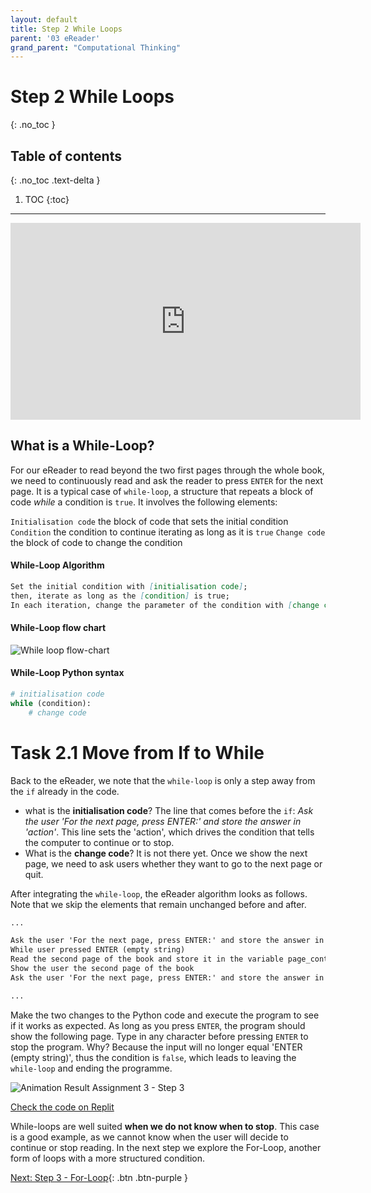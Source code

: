 ```yaml
---
layout: default
title: Step 2 While Loops
parent: '03 eReader'
grand_parent: "Computational Thinking"
---
```


# Step 2 While Loops

{: .no_toc }

## Table of contents

{: .no_toc .text-delta }

1. TOC
{:toc}

---

<iframe width="560" height="315" src="https://www.youtube-nocookie.com/embed/a5vXt4xudO0" frameborder="0" allow="accelerometer; autoplay; clipboard-write; encrypted-media; gyroscope; picture-in-picture" allowfullscreen></iframe>

## What is a While-Loop?

For our eReader to read beyond the two first pages through the whole book, we need to continuously read and ask the reader to press `ENTER` for the next page. It is a typical case of `while-loop`, a structure that repeats a block of code _while_ a condition is `true`. It involves the following elements:

`Initialisation code` the block of code that sets the initial condition
`Condition` the condition to continue iterating as long as it is `true`
`Change code` the block of code to change the condition

#### While-Loop Algorithm

```markdown
Set the initial condition with [initialisation code];
then, iterate as long as the [condition] is true;
In each iteration, change the parameter of the condition with [change code]
```

#### While-Loop flow chart

![While loop flow-chart]({{site.baseurl}}/assets/flow_chart_next_page.svg)

#### While-Loop Python syntax

```python
# initialisation code
while (condition):
    # change code
```

# Task 2.1 Move from If to While

Back to the eReader, we note that the `while-loop` is only a step away from the `if` already in the code.

- what is the **initialisation code**? The line that comes before the `if`: _Ask the user 'For the next page, press ENTER:' and store the answer in 'action'_. This line sets the 'action', which drives the condition that tells the computer to continue or to stop.
- What is the **change code**? It is not there yet. Once we show the next page, we need to ask users whether they want to go to the next page or quit.

After integrating the `while-loop`, the eReader algorithm looks as follows. Note that we skip the elements that remain unchanged before and after.

```markdown
...

Ask the user 'For the next page, press ENTER:' and store the answer in 'action'
While user pressed ENTER (empty string)
Read the second page of the book and store it in the variable page_content
Show the user the second page of the book
Ask the user 'For the next page, press ENTER:' and store the answer in 'action'

...
```

Make the two changes to the Python code and execute the program to see if it works as expected. As long as you press `ENTER`, the program should show the following page. Type in any character before pressing `ENTER` to stop the program. Why? Because the input will no longer equal 'ENTER (empty string)', thus the condition is `false`, which leads to leaving the `while-loop` and ending the programme.

![Animation Result Assignment 3 - Step 3]({{site.baseurl}}/assets/images/assignment3-step2.gif)

[Check the code on Replit](https://repl.it/@IO1075/03-ereader-step2-1)

While-loops are well suited **when we do not know when to stop**. This case is a good example, as we cannot know when the user will decide to continue or stop reading. In the next step we explore the For-Loop, another form of loops with a more structured condition.

[Next: Step 3 - For-Loop]({{site.baseurl}}/computational-thinking/03-ereader/step3-for-loop){: .btn .btn-purple }
